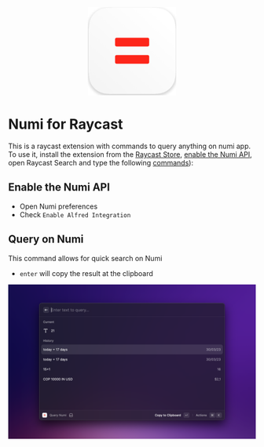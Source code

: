 <p align="center">
<img width=180 src="https://raw.githubusercontent.com/raycast/extensions/711c5d9d36f3ed872fc29616945d33b137802c3f/extensions/numi/assets/numi-icon.png">
</p>

# Numi for Raycast

This is a raycast extension with commands to query anything on numi app. To use it, install the extension from the [Raycast Store](https://www.raycast.com/andresmorelos/numi), [enable the Numi API](#enable-the-numi-api), open Raycast Search and type the following [commands](#query-on-numi)):

## Enable the Numi API

- Open Numi preferences
- Check `Enable Alfred Integration`

## Query on Numi

This command allows for quick search on Numi

- `enter` will copy the result at the clipboard

![Query on Numi Command](https://raw.githubusercontent.com/raycast/extensions/711c5d9d36f3ed872fc29616945d33b137802c3f/extensions/numi/metadata/screenshot-02.png)
